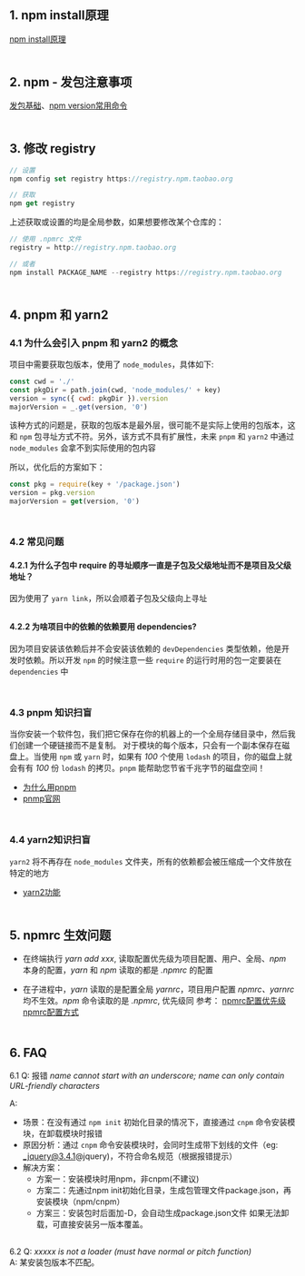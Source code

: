 ## 1. npm install原理
[npm install原理](https://cloud.tencent.com/developer/article/1555982)
<div style='margin-top: 50px'></div>

## 2. npm - 发包注意事项
[发包基础](https://juejin.cn/post/6844903870678695943?utm_source=weibo&utm_campaign=user%3Futm_source%3Dweibo&utm_campaign=user)、[npm version常用命令](https://blog.csdn.net/weixin_40817115/article/details/90384398)
<div style='margin-top: 50px'></div>

## 3. 修改 registry
```js
// 设置
npm config set registry https://registry.npm.taobao.org 

// 获取
npm get registry
```
上述获取或设置的均是全局参数，如果想要修改某个仓库的：
```js
// 使用 .npmrc 文件
registry = http://registry.npm.taobao.org

// 或者
npm install PACKAGE_NAME --registry https://registry.npm.taobao.org
```
<div style='margin-top: 50px'></div>

## 4. pnpm 和 yarn2
### 4.1 为什么会引入 pnpm 和 yarn2 的概念
项目中需要获取包版本，使用了 `node_modules`，具体如下:
```js
const cwd = './'
const pkgDir = path.join(cwd, 'node_modules/' + key)
version = sync({ cwd: pkgDir }).version
majorVersion = _.get(version, '0')
```

该种方式的问题是，获取的包版本是最外层，很可能不是实际上使用的包版本，这和 `npm` 包寻址方式不符。另外，该方式不具有扩展性，未来 `pnpm` 和 `yarn2` 中通过 `node_modules` 会拿不到实际使用的包内容

所以，优化后的方案如下：
```js
const pkg = require(key + '/package.json')
version = pkg.version
majorVersion = get(version, '0')
```
<div style='margin-top: 50px'></div>

### 4.2 常见问题
#### 4.2.1 为什么子包中 require 的寻址顺序一直是子包及父级地址而不是项目及父级地址？
因为使用了 `yarn link`，所以会顺着子包及父级向上寻址
<div style='margin-top: 30px'></div>

#### 4.2.2 为啥项目中的依赖的依赖要用 dependencies?
因为项目安装该依赖后并不会安装该依赖的 `devDependencies` 类型依赖，他是开发时依赖。所以开发 `npm` 的时候注意一些 `require` 的运行时用的包一定要装在 `dependencies` 中
<div style='margin-top: 50px'></div>

### 4.3 pnpm 知识扫盲
当你安装一个软件包，我们把它保存在你的机器上的一个全局存储目录中，然后我们创建一个硬链接而不是复制。 对于模块的每个版本，只会有一个副本保存在磁盘上。当使用 `npm` 或 `yarn` 时，如果有 *100* 个使用 `lodash` 的项目，你的磁盘上就会有有 *100* 份 `lodash` 的拷贝。`pnpm` 能帮助您节省千兆字节的磁盘空间！
- [为什么用pnpm](https://segmentfault.com/a/1190000013214927)
- [pnmp官网](https://pnpm.io/zh/motivation)

<div style='margin-top: 50px'></div>

### 4.4 yarn2知识扫盲
`yarn2` 将不再存在 `node_modules` 文件夹，所有的依赖都会被压缩成一个文件放在特定的地方
- [yarn2功能](https://zhuanlan.zhihu.com/p/107343333)
<div style='margin-top: 50px'></div>


## 5. npmrc 生效问题
- 在终端执行 *yarn add xxx*, 读取配置优先级为项目配置、用户、全局、*npm* 本身的配置，*yarn* 和 *npm* 读取的都是 *.npmrc* 的配置

- 在子进程中，*yarn* 读取的是配置全局 *yarnrc*，项目用户配置 *npmrc、yarnrc* 均不生效。*npm* 命令读取的是 *.npmrc*, 优先级同 参考：
[npmrc配置优先级](https://yanyinhong.github.io/2017/05/01/The-priority-of-npm-config/)
[npmrc配置方式](https://juejin.cn/post/6983522411647860766)

<div style='margin-top: 50px'></div>

## 6. FAQ
6.1 Q: 报错 *name cannot start with an underscore; name can only contain URL-friendly characters*

A: 
- 场景：在没有通过 `npm init` 初始化目录的情况下，直接通过 `cnpm` 命令安装模块，在卸载模块时报错<br>
- 原因分析：通过 `cnpm` 命令安装模块时，会同时生成带下划线的文件（eg: _jquery@3.4.1@jquery)，不符合命名规范（根据报错提示）
- 解决方案：
  - 方案一：安装模块时用npm，非cnpm(不建议)
  - 方案二：先通过npm init初始化目录，生成包管理文件package.json，再安装模块（npm/cnpm）　
  - 方案三：安装包时后面加-D，会自动生成package.json文件
  如果无法卸载，可直接安装另一版本覆盖。
<div style='margin-top: 30px'></div>


6.2 Q: *xxxxx is not a loader (must have normal or pitch function)*<br>
  A: 某安装包版本不匹配。

<div style='margin-top: 100px'></div>